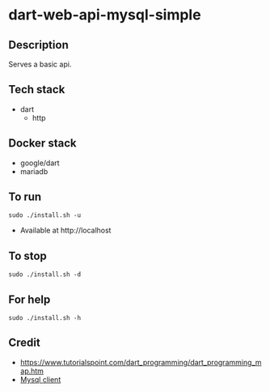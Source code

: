 # dart-web-api-mysql-simple

## Description
Serves a basic api.

## Tech stack
- dart
  - http

## Docker stack
- google/dart
- mariadb

## To run
`sudo ./install.sh -u`
- Available at http://localhost

## To stop
`sudo ./install.sh -d`

## For help
`sudo ./install.sh -h`

## Credit
- https://www.tutorialspoint.com/dart_programming/dart_programming_map.htm
- [Mysql client](https://medium.com/@zaidbinkhalid/connecting-flutter-to-mysql-for-powerful-app-data-management-ebb23f991d31)
